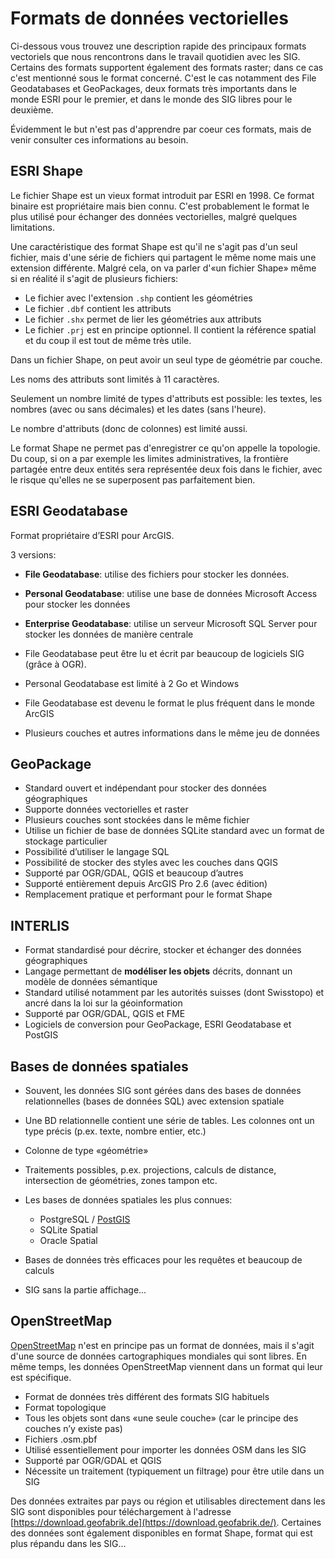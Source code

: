 # Formats de données vectorielles

Ci-dessous vous trouvez une description rapide des principaux formats vectoriels que nous rencontrons dans le travail quotidien avec les SIG. Certains des formats supportent également des formats raster; dans ce cas c'est mentionné sous le format concerné. C'est le cas notamment des File Geodatabases et GeoPackages, deux formats très importants dans le monde ESRI pour le premier, et dans le monde des SIG libres pour le deuxième.

Évidemment le but n'est pas d'apprendre par coeur ces formats, mais de venir consulter ces informations au besoin.

## ESRI Shape

Le fichier Shape est un vieux format introduit par ESRI en 1998. Ce format binaire est propriétaire mais bien connu. C'est probablement le format le plus utilisé pour échanger des données vectorielles, malgré quelques limitations.

Une caractéristique des format Shape est qu'il ne s'agit pas d'un seul fichier, mais d'une série de fichiers qui partagent le même nome mais une extension différente. Malgré cela, on va parler d'«un fichier Shape» même si en réalité il s'agit de plusieurs fichiers:

- Le fichier avec l'extension `.shp` contient les géométries
- Le fichier `.dbf` contient les attributs
- Le fichier `.shx` permet de lier les géométries aux attributs
- Le fichier `.prj` est en principe optionnel. Il contient la référence spatial et du coup il est tout de même très utile.

Dans un fichier Shape, on peut avoir un seul type de géométrie par couche.

Les noms des attributs sont limités à 11 caractères.

Seulement un nombre limité de types d'attributs est possible: les textes, les nombres (avec ou sans décimales) et les dates (sans l'heure).

Le nombre d'attributs (donc de colonnes) est limité aussi.

Le format Shape ne permet pas d'enregistrer ce qu'on appelle la topologie. Du coup, si on a par exemple les limites administratives, la frontière partagée entre deux entités sera représentée deux fois dans le fichier, avec le risque qu'elles ne se superposent pas parfaitement bien.


## ESRI Geodatabase

Format propriétaire d’ESRI pour ArcGIS.

3 versions:

- **File Geodatabase**: utilise des fichiers pour stocker les données.

- **Personal Geodatabase**: utilise une base de données Microsoft Access pour stocker les données

- **Enterprise Geodatabase**: utilise un serveur Microsoft SQL Server pour stocker les données de manière centrale

- File Geodatabase peut être lu et écrit par beaucoup de logiciels SIG (grâce à OGR).
- Personal Geodatabase est limité à 2 Go et Windows
- File Geodatabase est devenu le format le plus fréquent dans le monde ArcGIS
- Plusieurs couches et autres informations dans le même jeu de données


## GeoPackage

- Standard ouvert et indépendant pour stocker des données géographiques
- Supporte données vectorielles et raster
- Plusieurs couches sont stockées dans le même fichier
- Utilise un fichier de base de données SQLite standard avec un format de stockage particulier
- Possibilité d’utiliser le langage SQL
- Possibilité de stocker des styles avec les couches dans QGIS
- Supporté par OGR/GDAL, QGIS et beaucoup d’autres
- Supporté entièrement depuis ArcGIS Pro 2.6 (avec édition)
- Remplacement pratique et performant pour le format Shape


## INTERLIS

- Format standardisé pour décrire, stocker et échanger des données géographiques
- Langage permettant de **modéliser les objets** décrits, donnant un modèle de données sémantique
- Standard utilisé notamment par les autorités suisses (dont Swisstopo) et ancré dans la loi sur la géoinformation
- Supporté par OGR/GDAL, QGIS et FME
-  Logiciels de conversion pour GeoPackage, ESRI Geodatabase et PostGIS


## Bases de données spatiales

- Souvent, les données SIG sont gérées dans des bases de données relationnelles (bases de données SQL) avec extension spatiale

- Une BD relationnelle contient une série de tables. Les colonnes ont un type précis (p.ex. texte, nombre entier, etc.)

- Colonne de type «géométrie»

- Traitements possibles, p.ex. projections, calculs de distance, intersection de géométries, zones tampon etc.

- Les bases de données spatiales les plus connues:
    - PostgreSQL / [PostGIS](http://postgis.org/)
    - SQLite Spatial
    - Oracle Spatial

- Bases de données très efficaces pour les requêtes et beaucoup de calculs

- SIG sans la partie affichage...


## OpenStreetMap

[OpenStreetMap](https://www.openstreetmap.org/) n'est en principe pas un format de données, mais il s'agit d'une source de données cartographiques mondiales qui sont libres. En même temps, les données OpenStreetMap viennent dans un format qui leur est spécifique.

- Format de données très différent des formats SIG habituels
- Format topologique
- Tous les objets sont dans «une seule couche» (car le principe des couches n’y existe pas)
- Fichiers .osm.pbf
- Utilisé essentiellement pour importer les données OSM dans les SIG
- Supporté par OGR/GDAL et QGIS
- Nécessite un traitement (typiquement un filtrage) pour être utile dans un SIG

Des données extraites par pays ou région et utilisables directement dans les SIG sont disponibles pour téléchargement à l'adresse [https://download.geofabrik.de](https://download.geofabrik.de/). Certaines des données sont également disponibles en format Shape, format qui est plus répandu dans les SIG...

